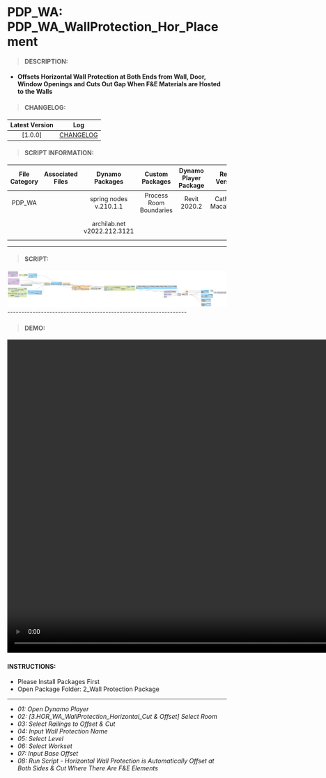 # PDP_WA: PDP_WA_WallProtection_Hor_Placement

> #### DESCRIPTION: 
- **Offsets Horizontal Wall Protection at Both Ends from Wall, Door, Window Openings and Cuts Out Gap When F&E Materials are Hosted to the Walls**

> #### CHANGELOG:

| Latest Version | Log |
| :-------: | :----: | 
|[1.0.0] | [CHANGELOG](/_scripts/_project/272_PDP/WALLS/changelog/PDP_WA_WallProtection_Horizontal_Cut%20%26%20Offset.md)|

> #### SCRIPT INFORMATION: 

| File Category | Associated Files | Dynamo Packages | Custom Packages | Dynamo Player Package | Revit Version | Author | Modified By | File Name & Location | 
| :-------: | :----: | :---: | :---: | :---: | :---: | :---: | :---: | :--: |
| PDP_WA |  | spring nodes v.210.1.1 | Process Room Boundaries | Revit 2020.2 | Cathrine Macabuhay | | PDP_WA_PlaceWallProtection_Hor |
|           |  | archilab.net v2022.212.3121 |                 |                    | | | (https://bimcapcom.sharepoint.com/:f:/s/BCP-Main/EkUV1F95ULtFqMGB22mN7NIBKRhWmEfSulEqbucyJO3M9w?e=RQBIIA) |

----------------------------------------------------------------
> #### SCRIPT: 
<img src="/_scripts/_project/272_PDP/WALLS/images/PDP_WA_WallProtection_Horizontal_Cut & Offset.png">
----------------------------------------------------------------

> #### DEMO: 

<video width="1280" height="720" controls>
 <source src="/_scripts/_project/272_PDP/WALLS/demo/PDP_WA_WallProtection_Horizontal_Cut & Offset.mp4" type="video/mp4">
</video>

#### INSTRUCTIONS: 
- Please Install Packages First
- Open Package Folder: 2_Wall Protection Package
----------------------------------------------------------------
- *01: Open Dynamo Player*
- *02: [3.HOR_WA_WallProtection_Horizontal_Cut & Offset] Select Room*
- *03: Select Railings to Offset & Cut*
- *04: Input Wall Protection Name*
- *05: Select Level*
- *06: Select Workset*
- *07: Input Base Offset*
- *08: Run Script - Horizontal Wall Protection is Automatically Offset at Both Sides & Cut Where There Are F&E Elements*